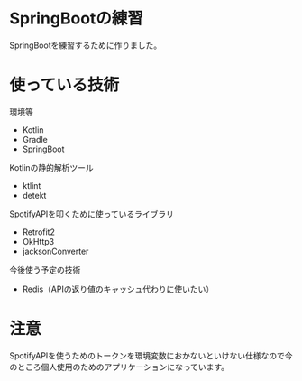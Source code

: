 
# SpringBootの練習

SpringBootを練習するために作りました。

# 使っている技術

環境等
- Kotlin
- Gradle
- SpringBoot

Kotlinの静的解析ツール
- ktlint
- detekt

SpotifyAPIを叩くために使っているライブラリ
- Retrofit2
- OkHttp3
- jacksonConverter

今後使う予定の技術
- Redis（APIの返り値のキャッシュ代わりに使いたい）

# 注意

SpotifyAPIを使うためのトークンを環境変数におかないといけない仕様なので今のところ個人使用のためのアプリケーションになっています。
